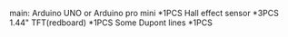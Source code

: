 main:
Arduino UNO or Arduino pro mini *1PCS
Hall effect sensor *3PCS
1.44" TFT(redboard) *1PCS
Some Dupont lines *1PCS
